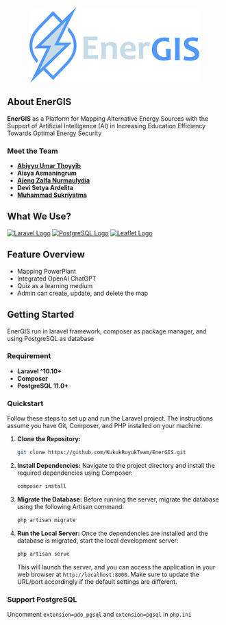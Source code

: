 <p align="center"><img src="EnerGIS.png" width="400" alt="Laravel Logo"></p>

## About EnerGIS

**EnerGIS** as a Platform for Mapping Alternative Energy Sources with the Support of Artificial Intelligence (AI) in Increasing Education Efficiency Towards Optimal Energy Security

### Meet the Team

- **[Abiyyu Umar Thoyyib](https://github.com/Tivedo)**
- **Aisya Asmaningrum**
- **[Ajeng Zalfa Nurmaulydia](https://github.com/ajengzalfa)**
- **Devi Setya Ardelita**
- **[Muhammad Sukriyatma](https://github.com/sukriyatma)**

## What We Use?

<a href="https://laravel.com" target="_blank"><img src="https://raw.githubusercontent.com/laravel/art/master/logo-lockup/5%20SVG/2%20CMYK/1%20Full%20Color/laravel-logolockup-cmyk-red.svg" width="200" alt="Laravel Logo"></a> 
<a href="https://postgresql.org" target="_blank"><img src="https://computerscience.id/wp-content/uploads/2015/08/postgresql-logo.png" width=200 alt="PostgreSQL Logo"></a> 
<a href="https://leafletjs.com" target="_blank"><img src="https://leafletjs.com/docs/images/logo.png" width=200 alt="Leaflet Logo"></a>

## Feature Overview
- Mapping PowerPlant
- Integrated OpenAI ChatGPT
- Quiz as a learning medium
- Admin can create, update, and delete the map

## Getting Started
EnerGIS run in laravel framework, composer as package manager, and using PostgreSQL as database

### Requirement
- **Laravel ^10.10+**
- **Composer** 
- **PostgreSQL 11.0+** 

### Quickstart

Follow these steps to set up and run the Laravel project. The instructions assume you have Git, Composer, and PHP installed on your machine.

1. **Clone the Repository:**
   ```sh
   git clone https://github.com/KukukRuyukTeam/EnerGIS.git
   ```

2. **Install Dependencies:**
   Navigate to the project directory and install the required dependencies using Composer:
   ```bash
   composer install
   ```

3. **Migrate the Database:**
   Before running the server, migrate the database using the following Artisan command:
   ```bash
   php artisan migrate
   ```

4. **Run the Local Server:**
   Once the dependencies are installed and the database is migrated, start the local development server:
   ```bash
   php artisan serve
   ```

   This will launch the server, and you can access the application in your web browser at `http://localhost:8000`. Make sure to update the URL/port accordingly if the default settings are different.

### Support PostgreSQL
Uncomment `extension=pdo_pgsql` and `extension=pgsql` in `php.ini` 


